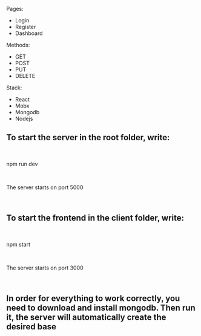Pages:
<br>
  <ul>
    <li>Login</li>
    <li>Register</li>
    <li>Dashboard</li>
  </ul>
Methods:
  <ul>
    <li>GET</li>
    <li>POST</li>
    <li>PUT</li>
    <li>DELETE</li>
  </ul>
Stack:
  <ul>
    <li>React</li>
    <li>Mobx</li>
    <li>Mongodb</li>
    <li>Nodejs</li>
  </ul>

<h2>To start the server in the root folder, write:</h2>
<br>
<p>npm run dev</p>
<br>
<p>The server starts on port 5000</p>
<br>
<h2>To start the frontend in the client folder, write:</h2>
<br>
<p>npm start</p>
<br>
<p>The server starts on port 3000</p>
<br>
<h2>In order for everything to work correctly, you need to download and install mongodb. Then run it, the server will automatically create the desired base</h2>
